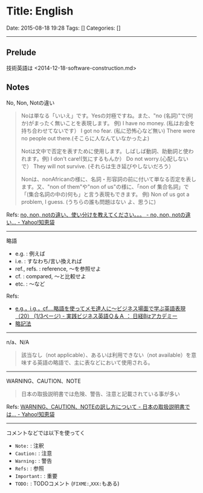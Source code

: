 # Title: English

Date: 2015-08-18 19:28
Tags: []
Categories: []

<!-- toc -->

---

## Prelude

技術英語は <2014-12-18-software-construction.md>

## Notes

No, Non, Notの違い

> Noは単なる「いいえ」です。Yesの対極ですね。また、"no (名詞)"で(何か)がまったく無いことを表現します。
> 例) I have no money. (私はお金を持ち合わせてないです）
> I got no fear. (私に恐怖心など無い)
> There were no people out there.(そこらに人なんていなかったよ)
>
> Notは文中で否定を表すために使用します。しばしば動詞、助動詞と使われます。例) I don't care!(気にするもんか）
> Do not worry.(心配しないで）
> They will not survive. (それらは生き延びやしないだろう）
>
> Nonは、nonAfricanの様に、名詞・形容詞の前に付いて単なる否定を表します。又、"non of them"や"non of us"の様に、「non of 集合名詞」で「(集合名詞の中の)何も」と言う表現もできます。
> 例) Non of us got a problem, I guess. (うちらの誰も問題はない よ、思うに)

Refs: [no, non, notの違い、使い分けを教えてください。。。 - no, non, notの違い... - Yahoo!知恵袋](http://detail.chiebukuro.yahoo.co.jp/qa/question_detail/q129567027)

---

略語

- e.g.        : 例えば
- i.e.        : すなわち/言い換えれば
- ref., refs. : reference, ～を参照せよ
- cf.         : compared, ～と比較せよ
- etc.        : ～など

Refs:

- [e.g.，i.g.，cf.…略語を使ってメモ達人に～ビジネス場面で学ぶ英語表現（20） (1/3ページ) - 実践ビジネス英語Ｑ＆Ａ ： 日経Bizアカデミー](http://bizacademy.nikkei.co.jp/language/qa/article.aspx?id=MMACb4000027022015)
- [略記法](http://www.cscd.osaka-u.ac.jp/user/rosaldo/000614repo2.html)

---

n/a、N/A
> 該当なし（not applicable）、あるいは利用できない（not available）を意味する英語の略語で、主に表などにおいて使用される。

---

WARNING、CAUTION、NOTE

> 日本の取扱説明書では危険、警告、注意と記載されている事が多い

Refs: [WARNING、CAUTION、NOTEの訳し方について - 日本の取扱説明書では... - Yahoo!知恵袋](http://detail.chiebukuro.yahoo.co.jp/qa/question_detail/q1236791772)

---

コメントなどでは以下を使ってく

- `Note:`      : 注釈
- `Caution:`   : 注意
- `Warning:`   : 警告
- `Refs:`      : 参照
- `Important:` : 重要
- `TODO:`      : TODOコメント (`FIXME:`,`XXX:`もある)

